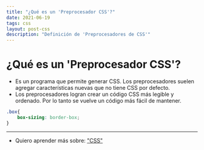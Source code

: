 ```yaml
---
title: "¿Qué es un 'Preprocesador CSS'?"
date: 2021-06-19
tags: css
layout: post-css
description: "Definición de 'Preprocesadores de CSS'"
---
```


# ¿Qué es un 'Preprocesador CSS'?

- Es un programa que permite generar CSS. Los preprocesadores suelen agregar características nuevas que no tiene CSS por defecto.
- Los preprocesadores logran crear un código CSS más legible y ordenado. Por lo tanto se vuelve un código más fácil de mantener.

````css
.box{
	box-sizing: border-box;
}
````

***

- Quiero aprender más sobre: ["CSS"](../00/css)
